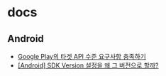 # docs

## Android

- [Google Play의 타겟 API 수준 요구사항 충족하기](https://developer.android.com/distribute/best-practices/develop/target-sdk.html)
- [[Android] SDK Version 설정을 왜 그 버전으로 할까?](https://velog.io/@jaeyunn_15/Android-SDK-Version-%EC%84%A4%EC%A0%95%EC%9D%84-%EC%99%9C-%EA%B7%B8-%EB%B2%84%EC%A0%84%EC%9C%BC%EB%A1%9C-%ED%95%A0%EA%B9%8C)
